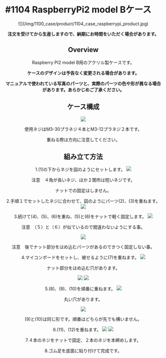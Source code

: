 # #1104 RaspberryPi2 model Bケース
<center>
![](/img/1100_case/product/1104_case_raspberrypi_product.jpg)
<!--COLORME-->

**注文を受けてから生産しますので、納期にお時間をいただく場合があります。**

## Overview
Raspberry PI2 model B用のアクリル製ケースです。

**ケースのデザインは予告なく変更される場合があります。**

**マニュアルで使われている写真のパーツと、実際のパーツの色や形が異なる場合があります。あらかじめご了承ください。**

## ケース構成

![](/img/1100_case/manual/raspb2b_00.jpg)

使用ネジはM3-30プラネジ４本とM3-12プラネジ２本です。

重ねる際は方向に注意してください。

## 組み立て方法
1.(1)の下からネジを図のようにセットします。
![](/img/1100_case/manual/raspb2b_01.jpg)

注意　４角が長いネジ、ほか２箇所は短いネジです。

ナットでの固定はしません。

2.手順１でセットしたネジに合わせて、図のようにパーツ(2)、(3)を重ねます。
![](/img/1100_case/manual/raspb2b_02.jpg)

3.続けて(4)、(5)、(6)を重ね、(5)と(6)をナットで軽く固定します。
![](/img/1100_case/manual/raspi2b_02.jpg)

注意　（５）と（６）が似ているので間違わないようにする事。

![](/img/1100_case/manual/raspi2b_03.jpg)

注意　後でナット部分をはめ込むパーツがあるのできつく固定しない事。

4.マイコンボードをセットし、被せるように(7)を重ねます。
![](/img/1100_case/manual/raspi2b_04.jpg)

ナット部分をはめ込む穴があります。

![](/img/1100_case/manual/raspi2b_04a.jpg)
![](/img/1100_case/manual/raspi2b_04b.jpg)

5.(8)、(9)、(10)を順番に重ねます。
![](/img/1100_case/manual/raspi2b_05.jpg)

丸い穴があります。

![](/img/1100_case/manual/raspi2b_06.jpg)

(9)と(10)は同じ形です。順番はどちらが先でも構いません。

6.(11)、(12)を重ねます。
![](/img/1100_case/manual/raspi2b_07.jpg)
![](/img/1100_case/manual/raspi2b_08.jpg)

7.４本のネジをナットで固定、２本のネジを本締めします。

8.ゴム足を底面に貼り付けて完成です。
